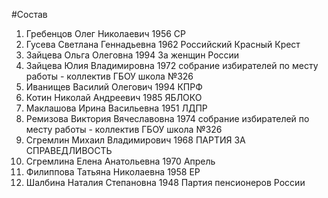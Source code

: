#Состав
1. Гребенцов Олег Николаевич 1956 СР
2. Гусева Светлана Геннадьевна 1962 Российский Красный Крест
3. Зайцева Ольга Олеговна 1994 За женщин России
4. Зайцева Юлия Владимировна 1972 собрание избирателей по месту работы - коллектив ГБОУ школа №326
5. Иванищев Василий Олегович 1994 КПРФ
6. Котин Николай Андреевич 1985 ЯБЛОКО
7. Маклашова Ирина Васильевна 1951 ЛДПР
8. Ремизова Виктория Вячеславовна 1974 собрание избирателей по месту работы - коллектив ГБОУ школа №326
9. Сгремлин Михаил Владимирович 1968 ПАРТИЯ ЗА СПРАВЕДЛИВОСТЬ
10. Сгремлина Елена Анатольевна 1970 Апрель
11. Филиппова Татьяна Николаевна 1958 ЕР
12. Шалбина Наталия Степановна 1948 Партия пенсионеров России
